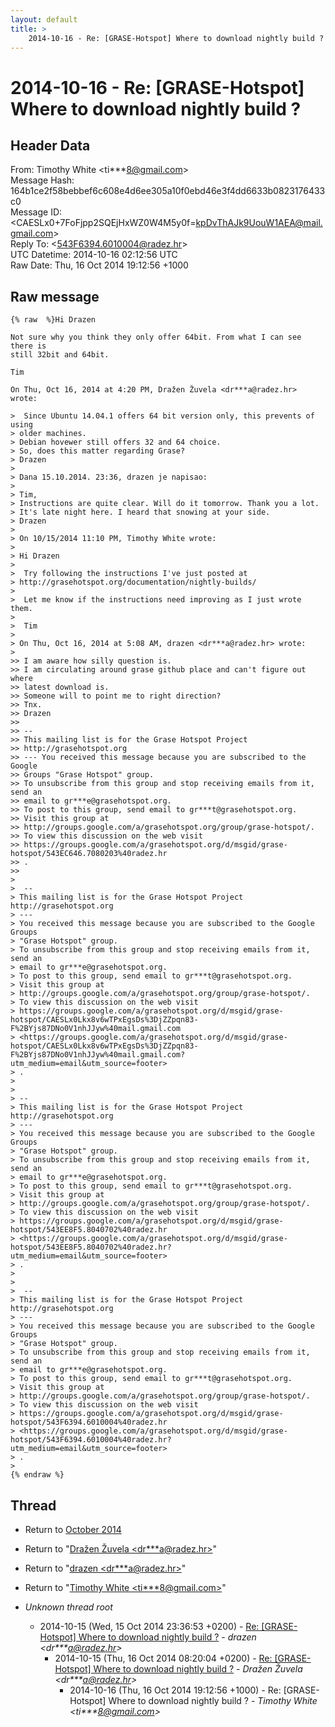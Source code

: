 ```yaml
---
layout: default
title: >
    2014-10-16 - Re: [GRASE-Hotspot] Where to download nightly build ?
---
```


# 2014-10-16 - Re: [GRASE-Hotspot] Where to download nightly build ?

## Header Data

From: Timothy White \<ti***8@gmail.com\><br>
Message Hash: 164b1ce2f58bebbef6c608e4d6ee305a10f0ebd46e3f4dd6633b0823176433c0<br>
Message ID: \<CAESLx0+7FoFjpp2SQEjHxWZ0W4M5y0f=kpDvThAJk9UouW1AEA@mail.gmail.com\><br>
Reply To: \<543F6394.6010004@radez.hr\><br>
UTC Datetime: 2014-10-16 02:12:56 UTC<br>
Raw Date: Thu, 16 Oct 2014 19:12:56 +1000<br>

## Raw message

```
{% raw  %}Hi Drazen

Not sure why you think they only offer 64bit. From what I can see there is
still 32bit and 64bit.

Tim

On Thu, Oct 16, 2014 at 4:20 PM, Dražen Žuvela <dr***a@radez.hr>
wrote:

>  Since Ubuntu 14.04.1 offers 64 bit version only, this prevents of using
> older machines.
> Debian hovewer still offers 32 and 64 choice.
> So, does this matter regarding Grase?
> Drazen
>
> Dana 15.10.2014. 23:36, drazen je napisao:
>
> Tim,
> Instructions are quite clear. Will do it tomorrow. Thank you a lot.
> It's late night here. I heard that snowing at your side.
> Drazen
>
> On 10/15/2014 11:10 PM, Timothy White wrote:
>
> Hi Drazen
>
>  Try following the instructions I've just posted at
> http://grasehotspot.org/documentation/nightly-builds/
>
>  Let me know if the instructions need improving as I just wrote them.
>
>  Tim
>
> On Thu, Oct 16, 2014 at 5:08 AM, drazen <dr***a@radez.hr> wrote:
>
>> I am aware how silly question is.
>> I am circulating around grase github place and can't figure out where
>> latest download is.
>> Someone will to point me to right direction?
>> Tnx.
>> Drazen
>>
>> --
>> This mailing list is for the Grase Hotspot Project
>> http://grasehotspot.org
>> --- You received this message because you are subscribed to the Google
>> Groups "Grase Hotspot" group.
>> To unsubscribe from this group and stop receiving emails from it, send an
>> email to gr***e@grasehotspot.org.
>> To post to this group, send email to gr***t@grasehotspot.org.
>> Visit this group at
>> http://groups.google.com/a/grasehotspot.org/group/grase-hotspot/.
>> To view this discussion on the web visit
>> https://groups.google.com/a/grasehotspot.org/d/msgid/grase-hotspot/543EC646.7080203%40radez.hr
>> .
>>
>
>  --
> This mailing list is for the Grase Hotspot Project http://grasehotspot.org
> ---
> You received this message because you are subscribed to the Google Groups
> "Grase Hotspot" group.
> To unsubscribe from this group and stop receiving emails from it, send an
> email to gr***e@grasehotspot.org.
> To post to this group, send email to gr***t@grasehotspot.org.
> Visit this group at
> http://groups.google.com/a/grasehotspot.org/group/grase-hotspot/.
> To view this discussion on the web visit
> https://groups.google.com/a/grasehotspot.org/d/msgid/grase-hotspot/CAESLx0Lkx8v6wTPxEgsDs%3DjZZpqn83-F%2BYjs87DNo0V1nhJJyw%40mail.gmail.com
> <https://groups.google.com/a/grasehotspot.org/d/msgid/grase-hotspot/CAESLx0Lkx8v6wTPxEgsDs%3DjZZpqn83-F%2BYjs87DNo0V1nhJJyw%40mail.gmail.com?utm_medium=email&utm_source=footer>
> .
>
>
> --
> This mailing list is for the Grase Hotspot Project http://grasehotspot.org
> ---
> You received this message because you are subscribed to the Google Groups
> "Grase Hotspot" group.
> To unsubscribe from this group and stop receiving emails from it, send an
> email to gr***e@grasehotspot.org.
> To post to this group, send email to gr***t@grasehotspot.org.
> Visit this group at
> http://groups.google.com/a/grasehotspot.org/group/grase-hotspot/.
> To view this discussion on the web visit
> https://groups.google.com/a/grasehotspot.org/d/msgid/grase-hotspot/543EE8F5.8040702%40radez.hr
> <https://groups.google.com/a/grasehotspot.org/d/msgid/grase-hotspot/543EE8F5.8040702%40radez.hr?utm_medium=email&utm_source=footer>
> .
>
>
>  --
> This mailing list is for the Grase Hotspot Project http://grasehotspot.org
> ---
> You received this message because you are subscribed to the Google Groups
> "Grase Hotspot" group.
> To unsubscribe from this group and stop receiving emails from it, send an
> email to gr***e@grasehotspot.org.
> To post to this group, send email to gr***t@grasehotspot.org.
> Visit this group at
> http://groups.google.com/a/grasehotspot.org/group/grase-hotspot/.
> To view this discussion on the web visit
> https://groups.google.com/a/grasehotspot.org/d/msgid/grase-hotspot/543F6394.6010004%40radez.hr
> <https://groups.google.com/a/grasehotspot.org/d/msgid/grase-hotspot/543F6394.6010004%40radez.hr?utm_medium=email&utm_source=footer>
> .
>
{% endraw %}
```

## Thread

+ Return to [October 2014](/archive/2014/10)

+ Return to "[Dražen Žuvela <dr***a<span>@</span>radez.hr>](/authors/dr___a_at_radez_hr)"
+ Return to "[drazen <dr***a<span>@</span>radez.hr>](/authors/dr___a_at_radez_hr)"
+ Return to "[Timothy White <ti***8<span>@</span>gmail.com>](/authors/ti___8_at_gmail_com)"

+ _Unknown thread root_
  + 2014-10-15 (Wed, 15 Oct 2014 23:36:53 +0200) - [Re: [GRASE-Hotspot] Where to download nightly build ?](/archive/2014/10/1b58b5d54dbb926ff9d366482e2b99f4a91714971cc23d31228ba31f67f23498) - _drazen \<dr***a@radez.hr\>_
    + 2014-10-15 (Thu, 16 Oct 2014 08:20:04 +0200) - [Re: [GRASE-Hotspot] Where to download nightly build ?](/archive/2014/10/a4c91b24383efe46ef4b8c99c642a9e5ee5d2379f7a88ffe612dee3797a69afa) - _Dražen Žuvela \<dr***a@radez.hr\>_
      + 2014-10-16 (Thu, 16 Oct 2014 19:12:56 +1000) - Re: [GRASE-Hotspot] Where to download nightly build ? - _Timothy White \<ti***8@gmail.com\>_

